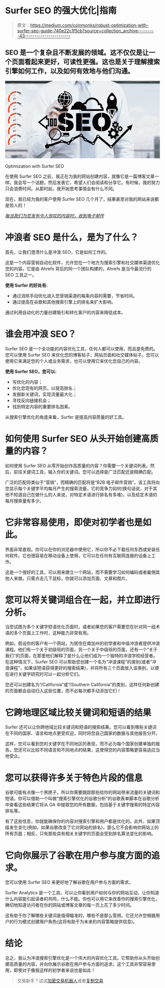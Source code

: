 # Surfer SEO 的强大优化|指南

> 原文：<https://medium.com/coinmonks/robust-optimization-with-surfer-seo-guide-740e22c1f5cb?source=collection_archive---------43----------------------->

## SEO 是一个复杂且不断发展的领域。这不仅仅是让一个页面看起来更好，可读性更强。这也是关于理解搜索引擎如何工作，以及如何有效地与他们沟通。

![](img/db5d69442f593654bde7752d8f7b36ec.png)

Optimization with Surfer SEO

在使用 Surfer SEO 之前，我正在为我的网站创建内容，就像它是一篇博客文章一样。我会写一个话题，然后发表它，希望人们会阅读和分享它。有时候，我的努力只会浪费时间。从那时起，我开始思考事情会有什么不同。

现在，我已经为我的客户使用 Surfer SEO 几个月了，结果甚至对我的网站来说都是惊人的！

[*每当我们为您发布令人惊叹的内容时，收到电子邮件*](/subscribe/@authoryaseen)

# 冲浪者 SEO 是什么，是为了什么？

首先，让我们澄清什么是冲浪 SEO，它是如何工作的。

这是一个内容营销自动化软件，允许您在一个地方为搜索引擎和社交媒体渠道优化您的内容。它是由 Ahrefs 背后的同一个团队构建的，Ahrefs 是当今最流行的 SEO 工具之一。

**使用 Surfer 的好处有:**

*   通过消除手动优化进入您营销渠道的每条内容的需要，节省时间。
*   通过提高在谷歌和其他搜索引擎上的排名来扩大影响。

通过利用自动化的力量创建吸引和转化客户的内容来降低成本。

# 谁会用冲浪 SEO？

Surfer SEO 是一个全功能的内容优化工具，任何人都可以使用，而且是免费的。您可以使用 Surfer SEO 来优化您的博客帖子、网站页面和社交媒体帖子。您可以使用它来满足您的个人或业务需求，也可以使用它来优化您自己的内容。

**使用 Surfer SEO，您可以:**

*   写优化的内容；
*   优化您现有的网页，以提高排名；
*   发掘新关键词，实现流量最大化；
*   寻找反向链接机会；
*   找到特定内容的重要排名因素。

从搜索引擎优化的角度来看，Surfer 是提高内容质量的好工具。

# 如何使用 Surfer SEO 从头开始创建高质量的内容？

如何使用 Surfer SEO 从零开始创作高质量的内容？你需要一个关键词列表。然后，前往关键词工具，输入你的关键词。您可以选择是广泛匹配还是精确匹配。

广泛的匹配将类似于“营销”，而精确的匹配将是“B2B 电子邮件营销”。该工具将向您显示每个关键字平均每月产生的搜索流量，它的竞争力如何(换句话说，对于其他不知道自己在做什么的人来说，对特定术语进行排名有多难)，以及给定术语的每月搜索量有多少。

# 它非常容易使用，即使对初学者也是如此。

界面非常直观。你可以在你的浏览器中使用它，所以你不必下载任何东西或安装任何软件。它也很容易在移动设备上使用，它可以在任何有互联网连接的设备上工作。

这是一个很好的工具，可以用来建立一个网站，而不需要学习如何编码或者雇佣其他人来做。只需点击几下鼠标，你就可以添加页面、文章和图片。

# 您可以将关键词组合在一起，并立即进行分析。

当您试图为多个关键字短语优化页面时，或者如果您的客户需要您在针对同一组术语的多个页面上工作时，这种能力非常有用。

例如，假设你的客户有一个网站，为居住在南加州的初学者和中级冲浪者提供冲浪课程。他们有一个关于初级班的页面，另一个关于中级班的页面，还有一个“关于我们”的页面，在那里他们解释了是什么让他们成为一个独特的冲浪学校经营者。在这种情况下，Surfer SEO 可以帮助您创建一个名为“冲浪课程”的类别(或者“冲浪课程”，如果该短语获得更好的搜索结果)，并将所有三个页面放入该类别，以便在进行关键字研究时可以一起分析它们。

您还可以创建名为“/California”或“/Southern California”的类别，这样任何新创建的页面都会自动归入这些位置，而不必每次都手动添加它们！

# 它跨地理区域比较关键词和短语的结果

Surfer 还可以让你跨地域比较关键词和短语的搜索结果。您可以看到哪些关键词在不同的国家、语言和地点更受欢迎，同时将您自己国家的数据与其他报告分开。

这样，您可以看到您的关键字在不同地区的表现，而不必为每个国家创建单独的报告。您还可以比较不同语言和不同地点的结果，这使得您的内容策略更容易适应当地受众。

# 您可以获得许多关于特色片段的信息

谷歌可能有点像一个黑匣子，所以你需要跟踪那些给你的网站带来流量的关键词和短语。你可以借助一个叫做“搜索引擎优化的谷歌分析”的谷歌表单脚本在谷歌分析中查看这些结果它将从 GA 中提取您的所有数据，包括基于关键字搜索的特定内容排名等。

有了这些信息，你就能确保你的内容对搜索引擎和用户都是优化的。此外，如果顶级发生变化(例如，如果谷歌改变了它对网站的排名)，那么它不会影响你网站上的所有页面；相反，只有那些具有相关关键字的页面会受到排名算法变化的影响。

# 它向你展示了谷歌在用户参与度方面的追求。

您可以使用 Surfer SEO 来更好地了解谷歌在用户参与方面的需求。

Surfer Analytics 是一个工具，可以让你看到用户如何与你的网站互动，让你知道什么内容能引起读者的共鸣，什么不能。你也可以用它来改善你的搜索引擎优化，确切地知道访问者在你的网站或博客文章的每一页上花了多少时间。

这有助于你了解哪些关键词是值得瞄准的，哪些不是那么管用。它还允许您根据用户的行为模式创建用户角色(这将有助于为未来的内容策略提供信息)。

# 结论

总之，我认为冲浪搜索引擎优化是一个伟大的内容优化工具。它帮助你从头开始创建高质量的内容，并向你展示谷歌在用户参与方面的追求。这个工具非常容易使用，即使对于像我这样的初学者来说也是如此！

> 交易新手？试试[加密交易机器人](/coinmonks/crypto-trading-bot-c2ffce8acb2a)或者[复制交易](/coinmonks/top-10-crypto-copy-trading-platforms-for-beginners-d0c37c7d698c)